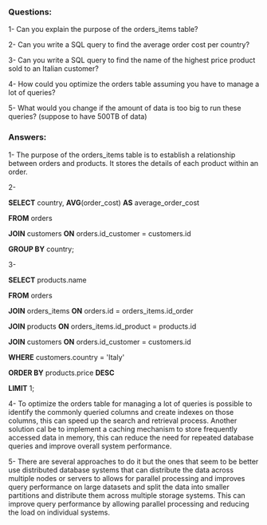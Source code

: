 ### Questions:

1- Can you explain the purpose of the orders_items table?

2- Can you write a SQL query to find the average order cost per country?

3- Can you write a SQL query to find the name of the highest price product sold to an Italian customer?

4- How could you optimize the orders table assuming you have to manage a lot of queries?

5- What would you change if the amount of data is too big to run these queries? (suppose to have 500TB of data)


### Answers:
1- The purpose of the orders_items table is to establish a relationship between orders and products. It stores the details of each product within an order.

2- 

**SELECT** country, **AVG**(order_cost) **AS** average_order_cost

**FROM** orders

**JOIN** customers **ON** orders.id_customer = customers.id

**GROUP BY** country;

3-

**SELECT** products.name

**FROM** orders

**JOIN** orders_items **ON** orders.id = orders_items.id_order

**JOIN** products **ON** orders_items.id_product = products.id

**JOIN** customers **ON** orders.id_customer = customers.id

**WHERE** customers.country = 'Italy'

**ORDER BY** products.price **DESC**

**LIMIT** 1;

4- To optimize the orders table for managing a lot of queries is possible to identify the commonly queried columns and create indexes on those columns, this can speed up the search and retrieval process. Another solution cal be to implement a caching mechanism to store frequently accessed data in memory, this can reduce the need for repeated database queries and improve overall system performance.

5- There are several approaches to do it but the ones that seem to be better use distributed database systems that can distribute the data across multiple nodes or servers to allows for parallel processing and improves query performance on large datasets and split the data into smaller partitions and distribute them across multiple storage systems. This can improve query performance by allowing parallel processing and reducing the load on individual systems.



